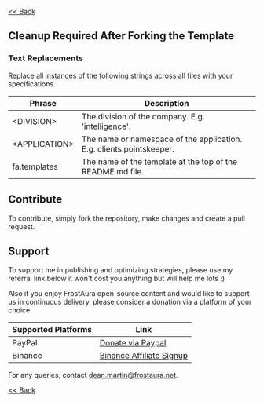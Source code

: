 [<< Back](../README.md)

## Cleanup Required After Forking the Template
### Text Replacements
Replace all instances of the following strings across all files with your specifications.

| Phrase | Description |
| -- | -- |
| \<DIVISION> | The division of the company. E.g. 'intelligence'.
| \<APPLICATION> | The name or namespace of the application. E.g. clients.pointskeeper.
| fa.templates | The name of the template at the top of the README.md file.

## Contribute
To contribute, simply fork the repository, make changes and create a pull request.

## Support
To support me in publishing and optimizing strategies, please use my referral link below it won't cost you anything but will help me lots :)

Also if you enjoy FrostAura open-source content and would like to support us in continuous delivery, please consider a donation via a platform of your choice.

| Supported Platforms | Link |
| ------------------- | ---- |
| PayPal | [Donate via Paypal](https://www.paypal.com/donate/?hosted_button_id=SVEXJC9HFBJ72) |
| Binance | [Binance Affiliate Signup](https://accounts.binance.com/en/register?ref=68898442) |

For any queries, contact dean.martin@frostaura.net.

[<< Back](../README.md)